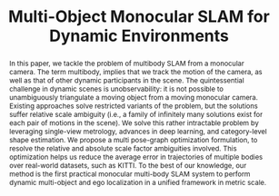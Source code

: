 ---
layout: project-page-new
title: "Multi-Object Monocular SLAM for Dynamic Environments"
authors:
  - name: Gokul B Nair
    sup: 1
  - name: Swapnil Daga
    sup: 1
  - name: Rahul Sajnani
    sup: 1
  - name: Anirudha Ramesh
    sup: 1
  - name: Junaid Ahmed Ansari
    sup: 2
  - name: J. Krishna Murthy
    sup: 3
  - name: K. Madhava Krishna
    sup: 1
affiliations:
  - name: IIIT Hyderabad, India
    link: https://robotics.iiit.ac.in
    sup: 1
  - name: TCS Research and Innovation Labs, Kolkata, India
    link: #
    sup: 2
  - name: Mila - Quebec AI Institute, Montreal, Canada
    link: #
    sup: 3
permalink: /publications/2020/Nair_Multi-Object/
abstract: "In this paper, we tackle the problem of multibody SLAM from a monocular camera. The term multibody, implies that we track the motion of the camera, as well as that of other dynamic participants in the scene. The quintessential challenge in dynamic scenes is unobservability: it is not possible to unambiguously triangulate a moving object from a moving monocular camera. Existing approaches solve restricted variants of the problem, but the solutions suffer relative scale ambiguity (i.e., a family of infinitely many solutions exist for each pair of motions in the scene). We solve this rather intractable problem by leveraging single-view metrology, advances in deep learning, and category-level shape estimation. We propose a multi pose-graph optimization formulation, to resolve the relative and absolute scale factor ambiguities involved. This optimization helps us reduce the average error in trajectories of multiple bodies over real-world datasets, such as KITTI. To the best of our knowledge, our method is the first practical monocular multi-body SLAM system to perform dynamic multi-object and ego localization in a unified framework in metric scale."
paper: https://robotics.iiit.ac.in/uploads/Main/Publications/gokul_etal_iv20.pdf
iframe: https://www.youtube.com/embed/fMGj0U9QuBw

---